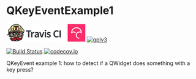 # QKeyEventExample1

[![Travis CI logo](TravisCI.png)](https://travis-ci.org)
![Whitespace](Whitespace.png)
[![Codecov logo](Codecov.png)](https://www.codecov.io)
[![gplv3](http://www.gnu.org/graphics/gplv3-88x31.png)](http://www.gnu.org/licenses/gpl.html)

[![Build Status](https://travis-ci.org/richelbilderbeek/QKeyEventExample1.svg?branch=master)](https://travis-ci.org/richelbilderbeek/QKeyEventExample1)
[![codecov.io](https://codecov.io/github/richelbilderbeek/QKeyEventExample1/coverage.svg?branch=master)](https://codecov.io/github/richelbilderbeek/QKeyEventExample1?branch=master)

QKeyEvent example 1: how to detect if a QWidget does something with a key press?
